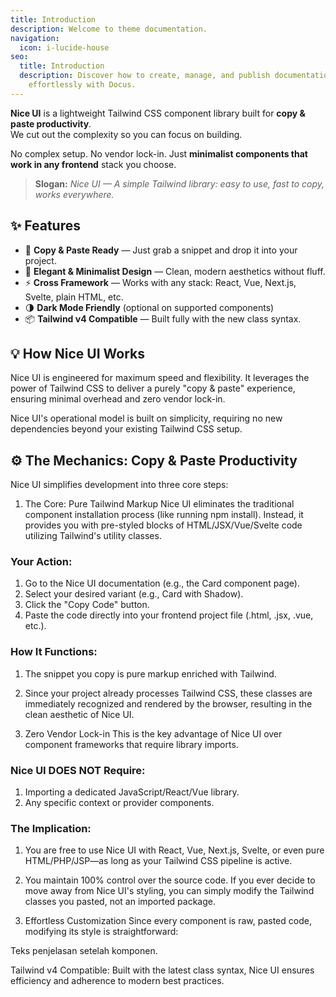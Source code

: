 ```yaml
---
title: Introduction
description: Welcome to theme documentation.
navigation:
  icon: i-lucide-house
seo:
  title: Introduction
  description: Discover how to create, manage, and publish documentation
    effortlessly with Docus.
---
```



**Nice UI** is a lightweight Tailwind CSS component library built for **copy & paste productivity**.  
We cut out the complexity so you can focus on building.

No complex setup. No vendor lock-in. Just **minimalist components that work in any frontend** stack you choose.

> **Slogan:** _Nice UI — A simple Tailwind library: easy to use, fast to copy, works everywhere._

## ✨ Features

- 🚀 **Copy & Paste Ready** — Just grab a snippet and drop it into your project.
- 🎨 **Elegant & Minimalist Design** — Clean, modern aesthetics without fluff.
- ⚡ **Cross Framework** — Works with any stack: React, Vue, Next.js, Svelte, plain HTML, etc.
- 🌗 **Dark Mode Friendly** (optional on supported components)
- 📦 **Tailwind v4 Compatible** — Built fully with the new class syntax.

## 💡 How Nice UI Works
Nice UI is engineered for maximum speed and flexibility. It leverages the power of Tailwind CSS to deliver a purely "copy & paste" experience, ensuring minimal overhead and zero vendor lock-in.

Nice UI's operational model is built on simplicity, requiring no new dependencies beyond your existing Tailwind CSS setup.

## ⚙️ The Mechanics: Copy & Paste Productivity
Nice UI simplifies development into three core steps:

1. The Core: Pure Tailwind Markup
Nice UI eliminates the traditional component installation process (like running npm install). Instead, it provides you with pre-styled blocks of HTML/JSX/Vue/Svelte code utilizing Tailwind's utility classes.

### Your Action:
  1. Go to the Nice UI documentation (e.g., the Card component page).
  2. Select your desired variant (e.g., Card with Shadow).
  3. Click the "Copy Code" button.
  4. Paste the code directly into your frontend project file (.html, .jsx, .vue, etc.).

### How It Functions:
  1. The snippet you copy is pure markup enriched with Tailwind.
  2. Since your project already processes Tailwind CSS, these classes are immediately recognized and rendered by the browser, resulting in the clean aesthetic of Nice UI.

2. Zero Vendor Lock-in
This is the key advantage of Nice UI over component frameworks that require library imports.

### Nice UI DOES NOT Require:
1. Importing a dedicated JavaScript/React/Vue library.
2. Any specific context or provider components.

### The Implication:
  1. You are free to use Nice UI with React, Vue, Next.js, Svelte, or even pure HTML/PHP/JSP—as long as your Tailwind CSS pipeline is active.
  2. You maintain 100% control over the source code. If you ever decide to move away from Nice UI's styling, you can simply modify the Tailwind classes you pasted, not an imported package.
  
  
3. Effortless Customization
Since every component is raw, pasted code, modifying its style is straightforward:

Teks penjelasan setelah komponen.

Tailwind v4 Compatible: Built with the latest class syntax, Nice UI ensures efficiency and adherence to modern best practices.
